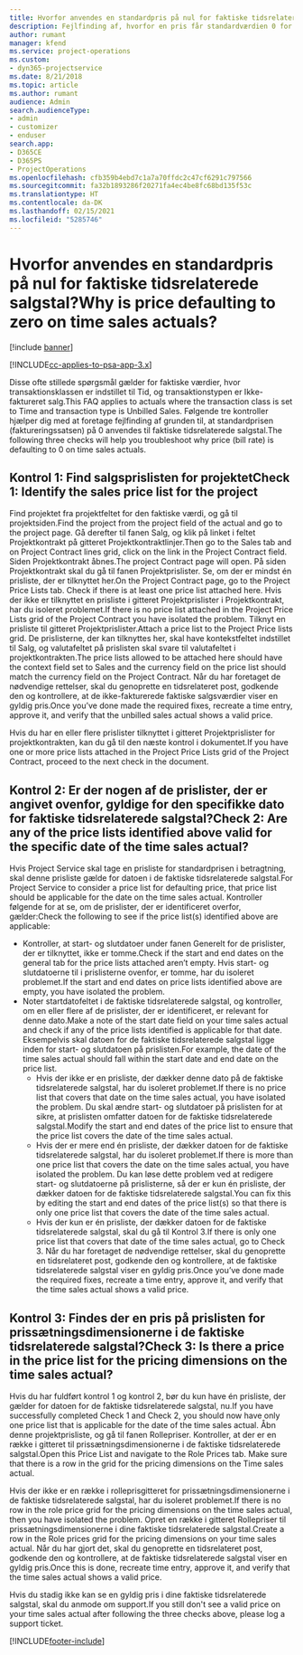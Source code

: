 ```yaml
---
title: Hvorfor anvendes en standardpris på nul for faktiske tidsrelaterede salgstal?
description: Fejlfinding af, hvorfor en pris får standardværdien 0 for faktiske tidsrelaterede salgstal.
author: rumant
manager: kfend
ms.service: project-operations
ms.custom:
- dyn365-projectservice
ms.date: 8/21/2018
ms.topic: article
ms.author: rumant
audience: Admin
search.audienceType:
- admin
- customizer
- enduser
search.app:
- D365CE
- D365PS
- ProjectOperations
ms.openlocfilehash: cfb359b4ebd7c1a7a70ffdc2c47cf6291c797566
ms.sourcegitcommit: fa32b1893286f20271fa4ec4be8fc68bd135f53c
ms.translationtype: HT
ms.contentlocale: da-DK
ms.lasthandoff: 02/15/2021
ms.locfileid: "5285746"
---
```

# <a name="why-is-price-defaulting-to-zero-on-time-sales-actuals"></a><span data-ttu-id="447db-103">Hvorfor anvendes en standardpris på nul for faktiske tidsrelaterede salgstal?</span><span class="sxs-lookup"><span data-stu-id="447db-103">Why is price defaulting to zero on time sales actuals?</span></span>

[!include [banner](../includes/psa-now-project-operations.md)]

[!INCLUDE[cc-applies-to-psa-app-3.x](../includes/cc-applies-to-psa-app-3x.md)]

<span data-ttu-id="447db-104">Disse ofte stillede spørgsmål gælder for faktiske værdier, hvor transaktionsklassen er indstillet til Tid, og transaktionstypen er Ikke-faktureret salg.</span><span class="sxs-lookup"><span data-stu-id="447db-104">This FAQ applies to actuals where the transaction class is set to Time and transaction type is Unbilled Sales.</span></span> <span data-ttu-id="447db-105">Følgende tre kontroller hjælper dig med at foretage fejlfinding af grunden til, at standardprisen (faktureringssatsen) på 0 anvendes til faktiske tidsrelaterede salgstal.</span><span class="sxs-lookup"><span data-stu-id="447db-105">The following three checks will help you troubleshoot why price (bill rate) is defaulting to 0 on time sales actuals.</span></span>

## <a name="check-1-identify-the-sales-price-list-for-the-project"></a><span data-ttu-id="447db-106">Kontrol 1: Find salgsprislisten for projektet</span><span class="sxs-lookup"><span data-stu-id="447db-106">Check 1: Identify the sales price list for the project</span></span>

<span data-ttu-id="447db-107">Find projektet fra projektfeltet for den faktiske værdi, og gå til projektsiden.</span><span class="sxs-lookup"><span data-stu-id="447db-107">Find the project from the project field of the actual and go to the project page.</span></span> <span data-ttu-id="447db-108">Gå derefter til fanen Salg, og klik på linket i feltet Projektkontrakt på gitteret Projektkontraktlinjer.</span><span class="sxs-lookup"><span data-stu-id="447db-108">Then go to the Sales tab and on Project Contract lines grid, click on the link in the Project Contract field.</span></span> <span data-ttu-id="447db-109">Siden Projektkontrakt åbnes.</span><span class="sxs-lookup"><span data-stu-id="447db-109">The project Contract page will open.</span></span> <span data-ttu-id="447db-110">På siden Projektkontrakt skal du gå til fanen Projektprislister. Se, om der er mindst én prisliste, der er tilknyttet her.</span><span class="sxs-lookup"><span data-stu-id="447db-110">On the Project Contract page, go to the Project Price Lists tab. Check if there is at least one price list attached here.</span></span> <span data-ttu-id="447db-111">Hvis der ikke er tilknyttet en prisliste i gitteret Projektprislister i Projektkontrakt, har du isoleret problemet.</span><span class="sxs-lookup"><span data-stu-id="447db-111">If there is no price list attached in the Project Price Lists grid of the Project Contract you have isolated the problem.</span></span> <span data-ttu-id="447db-112">Tilknyt en prisliste til gitteret Projektprislister.</span><span class="sxs-lookup"><span data-stu-id="447db-112">Attach a price list to the Project Price lists grid.</span></span> <span data-ttu-id="447db-113">De prislisterne, der kan tilknyttes her, skal have kontekstfeltet indstillet til Salg, og valutafeltet på prislisten skal svare til valutafeltet i projektkontrakten.</span><span class="sxs-lookup"><span data-stu-id="447db-113">The price lists allowed to be attached here should have the context field set to Sales and the currency field on the price list should match the currency field on the Project Contract.</span></span> <span data-ttu-id="447db-114">Når du har foretaget de nødvendige rettelser, skal du genoprette en tidsrelateret post, godkende den og kontrollere, at de ikke-fakturerede faktiske salgsværdier viser en gyldig pris.</span><span class="sxs-lookup"><span data-stu-id="447db-114">Once you’ve done made the required fixes, recreate a time entry, approve it, and verify that the unbilled sales actual shows a valid price.</span></span> 

<span data-ttu-id="447db-115">Hvis du har en eller flere prislister tilknyttet i gitteret Projektprislister for projektkontrakten, kan du gå til den næste kontrol i dokumentet.</span><span class="sxs-lookup"><span data-stu-id="447db-115">If you have one or more price lists attached in the Project Price Lists grid of the Project Contract, proceed to the next check in the document.</span></span>

## <a name="check-2-are-any-of-the-price-lists-identified-above-valid-for-the-specific-date-of-the-time-sales-actual"></a><span data-ttu-id="447db-116">Kontrol 2: Er der nogen af de prislister, der er angivet ovenfor, gyldige for den specifikke dato for faktiske tidsrelaterede salgstal?</span><span class="sxs-lookup"><span data-stu-id="447db-116">Check 2: Are any of the price lists identified above valid for the specific date of the time sales actual?</span></span>

<span data-ttu-id="447db-117">Hvis Project Service skal tage en prisliste for standardprisen i betragtning, skal denne prisliste gælde for datoen i de faktiske tidsrelaterede salgstal.</span><span class="sxs-lookup"><span data-stu-id="447db-117">For Project Service to consider a price list for defaulting price, that price list should be applicable for the date on the time sales actual.</span></span> <span data-ttu-id="447db-118">Kontroller følgende for at se, om de prislister, der er identificeret overfor, gælder:</span><span class="sxs-lookup"><span data-stu-id="447db-118">Check the following to see if the price list(s) identified above are applicable:</span></span>
- <span data-ttu-id="447db-119">Kontroller, at start- og slutdatoer under fanen Generelt for de prislister, der er tilknyttet, ikke er tomme.</span><span class="sxs-lookup"><span data-stu-id="447db-119">Check if the start and end dates on the general tab for the price lists attached aren’t empty.</span></span> <span data-ttu-id="447db-120">Hvis start- og slutdatoerne til i prislisterne ovenfor, er tomme, har du isoleret problemet.</span><span class="sxs-lookup"><span data-stu-id="447db-120">If the start and end dates on price lists identified above are empty, you have isolated the problem.</span></span> 
- <span data-ttu-id="447db-121">Noter startdatofeltet i de faktiske tidsrelaterede salgstal, og kontroller, om en eller flere af de prislister, der er identificeret, er relevant for denne dato.</span><span class="sxs-lookup"><span data-stu-id="447db-121">Make a note of the start date field on your time sales actual and check if any of the price lists identified is applicable for that date.</span></span> <span data-ttu-id="447db-122">Eksempelvis skal datoen for de faktiske tidsrelaterede salgstal ligge inden for start- og slutdatoen på prislisten.</span><span class="sxs-lookup"><span data-stu-id="447db-122">For example, the date of the time sales actual should fall within the start date and end date on the price list.</span></span> 
    - <span data-ttu-id="447db-123">Hvis der ikke er en prisliste, der dækker denne dato på de faktiske tidsrelaterede salgstal, har du isoleret problemet.</span><span class="sxs-lookup"><span data-stu-id="447db-123">If there is no price list that covers that date on the time sales actual, you have isolated the problem.</span></span> <span data-ttu-id="447db-124">Du skal ændre start- og slutdatoer på prislisten for at sikre, at prislisten omfatter datoen for de faktiske tidsrelaterede salgstal.</span><span class="sxs-lookup"><span data-stu-id="447db-124">Modify the start and end dates of the price list to ensure that the price list covers the date of the time sales actual.</span></span> 
    - <span data-ttu-id="447db-125">Hvis der er mere end én prisliste, der dækker datoen for de faktiske tidsrelaterede salgstal, har du isoleret problemet.</span><span class="sxs-lookup"><span data-stu-id="447db-125">If there is more than one price list that covers the date on the time sales actual, you have isolated the problem.</span></span> <span data-ttu-id="447db-126">Du kan løse dette problem ved at redigere start- og slutdatoerne på prislisterne, så der er kun én prisliste, der dækker datoen for de faktiske tidsrelaterede salgstal.</span><span class="sxs-lookup"><span data-stu-id="447db-126">You can fix this by editing the start and end dates of the price list(s) so that there is only one price list that covers the date of the time sales actual.</span></span> 
    - <span data-ttu-id="447db-127">Hvis der kun er én prisliste, der dækker datoen for de faktiske tidsrelaterede salgstal, skal du gå til Kontrol 3.</span><span class="sxs-lookup"><span data-stu-id="447db-127">If there is only one price list that covers that date of the time sales actual, go to Check 3.</span></span>
<span data-ttu-id="447db-128">Når du har foretaget de nødvendige rettelser, skal du genoprette en tidsrelateret post, godkende den og kontrollere, at de faktiske tidsrelaterede salgstal viser en gyldig pris.</span><span class="sxs-lookup"><span data-stu-id="447db-128">Once you’ve done made the required fixes, recreate a time entry, approve it, and verify that the time sales actual shows a valid price.</span></span>

## <a name="check-3-is-there-a-price-in-the-price-list-for-the-pricing-dimensions-on-the-time-sales-actual"></a><span data-ttu-id="447db-129">Kontrol 3: Findes der en pris på prislisten for prissætningsdimensionerne i de faktiske tidsrelaterede salgstal?</span><span class="sxs-lookup"><span data-stu-id="447db-129">Check 3: Is there a price in the price list for the pricing dimensions on the time sales actual?</span></span>

<span data-ttu-id="447db-130">Hvis du har fuldført kontrol 1 og kontrol 2, bør du kun have én prisliste, der gælder for datoen for de faktiske tidsrelaterede salgstal, nu.</span><span class="sxs-lookup"><span data-stu-id="447db-130">If you have successfully completed Check 1 and Check 2, you should now have only one price list that is applicable for the date of the time sales actual.</span></span> <span data-ttu-id="447db-131">Åbn denne projektprisliste, og gå til fanen Rollepriser. Kontroller, at der er en række i gitteret til prissætningsdimensionerne i de faktiske tidsrelaterede salgstal.</span><span class="sxs-lookup"><span data-stu-id="447db-131">Open this Price List and navigate to the Role Prices tab. Make sure that there is a row in the grid for the pricing dimensions on the Time sales actual.</span></span>

<span data-ttu-id="447db-132">Hvis der ikke er en række i rolleprisgitteret for prissætningsdimensionerne i de faktiske tidsrelaterede salgstal, har du isoleret problemet.</span><span class="sxs-lookup"><span data-stu-id="447db-132">If there is no row in the role price grid for the pricing dimensions on the time sales actual, then you have isolated the problem.</span></span> <span data-ttu-id="447db-133">Opret en række i gitteret Rollepriser til prissætningsdimensionerne i dine faktiske tidsrelaterede salgstal.</span><span class="sxs-lookup"><span data-stu-id="447db-133">Create a row in the Role prices grid for the pricing dimensions on your time sales actual.</span></span> <span data-ttu-id="447db-134">Når du har gjort det, skal du genoprette en tidsrelateret post, godkende den og kontrollere, at de faktiske tidsrelaterede salgstal viser en gyldig pris.</span><span class="sxs-lookup"><span data-stu-id="447db-134">Once this is done, recreate time entry, approve it, and verify that the time sales actual shows a valid price.</span></span>

<span data-ttu-id="447db-135">Hvis du stadig ikke kan se en gyldig pris i dine faktiske tidsrelaterede salgstal, skal du anmode om support.</span><span class="sxs-lookup"><span data-stu-id="447db-135">If you still don't see a valid price on your time sales actual after following the three checks above, please log a support ticket.</span></span> 



[!INCLUDE[footer-include](../includes/footer-banner.md)]
